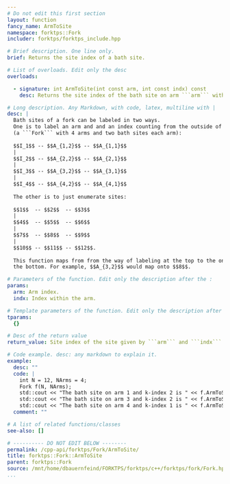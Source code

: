 ```yaml
---
# Do not edit this first section
layout: function
fancy_name: ArmToSite
namespace: forktps::Fork
includer: forktps/forktps_include.hpp

# Brief description. One line only.
brief: Returns the site index of a bath site.

# List of overloads. Edit only the desc
overloads:

  - signature: int ArmToSite(int const arm, int const indx) const
    desc: Returns the site index of the bath site on arm ```arm``` with index ```indx```

# Long description. Any Markdown, with code, latex, multiline with |
desc: |
  Bath sites of a fork can be labeled in two ways.
  One is to label an arm and and an index counting from the outside of each arm
  (a ```Fork``` with 4 arms and two bath sites each arm):
  
  $$I_1$$ -- $$A_{1,2}$$ -- $$A_{1,1}$$  
  |  
  $$I_2$$ -- $$A_{2,2}$$ -- $$A_{2,1}$$  
  |  
  $$I_3$$ -- $$A_{3,2}$$ -- $$A_{3,1}$$  
  |  
  $$I_4$$ -- $$A_{4,2}$$ -- $$A_{4,1}$$
  
  The other is to just enumerate sites:
  
  $$1$$  -- $$2$$  -- $$3$$  
  |   
  $$4$$  -- $$5$$  -- $$6$$  
  |   
  $$7$$  -- $$8$$  -- $$9$$  
  |   
  $$10$$ -- $$11$$ -- $$12$$.
  
  This function maps from from the way of labeling at the top to the one at
  the bottom. For example, $$A_{3,2}$$ would map onto $$8$$.

# Parameters of the function. Edit only the description after the :
params:
  arm: Arm index.
  indx: Index within the arm.

# Template parameters of the function. Edit only the description after the :
tparams:
  {}

# Desc of the return value
return_value: Site index of the site given by ```arm``` and ```indx```.

# Code example. desc: any markdown to explain it.
example:
  desc: ""
  code: |
    int N = 12, NArms = 4;
    Fork f(N, NArms);
    std::cout << "The bath site on arm 1 and k-index 2 is " << f.ArmToSite(1, 2) << std::endl; // 2
    std::cout << "The bath site on arm 3 and k-index 2 is " << f.ArmToSite(3, 2) << std::endl; // 8
    std::cout << "The bath site on arm 4 and k-index 1 is " << f.ArmToSite(4, 1) << std::endl; // 12
  comment: ""

# A list of related functions/classes
see-also: []

# ---------- DO NOT EDIT BELOW --------
permalink: /cpp-api/forktps/Fork/ArmToSite/
title: forktps::Fork::ArmToSite
parent: forktps::Fork
source: /mnt/home/dbauernfeind/FORKTPS/forktps/c++/forktps/fork/Fork.hpp
...
```


